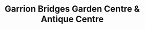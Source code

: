 ---
title: "Garrion Bridges Garden Centre & Antique Centre"
url: /overtown/garrion-bridges-garden-centre-and-antique-centre/
shop: garden centre
---